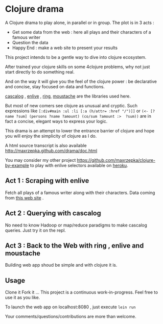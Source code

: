 # Clojure drama

A Clojure drama to play alone, in parallel or in group.
The plot is in 3 acts :

   * Get some data from the web : here all plays and their characters of a famous writer
   * Question the data
   * Happy End : make a web site to present your results

This project intends to be a gentle way to dive into clojure ecosystem.

After trained your clojure skills on some 4clojure problems, why not just start directly to do something real.

And on the way it will give you the feel of the clojure power : be declarative and concise, stay focused on data and functions.

[cascalog](https://github.com/nathanmarz/cascalog) , [enlive](https://github.com/cgrand/enlive) , [ring](https://github.com/mmcgrana/ring), [moustache](https://github.com/cgrand/moustache) are the libraries used here.

But most of new comers see clojure as unusual and cryptic. Such expressions like
`[:div#main :ul :li [:a (h/attr= :href "/")]]` or
`(<- [?name ?sum] (persons ?name ?amount) (co/sum ?amount :>  ?sum))`
 are in fact a concise, elegant ways to express your logic.

This drama is an attempt to lower the entrance barrier of clojure
and hope you will enjoy the simplicity of clojure as I do.

A html source transcript is also available http://maxrzepka.github.com/drama/doc.html

You may consider my other project https://github.com/maxrzepka/clojure-by-example to play with enlive selectors available on [heroku](http://cold-dusk-9608.herokuapp.com/).

## Act 1 : Scraping with enlive

Fetch all plays of a famous writer along with their characters.
Data coming from [this web site](toutmoliere.net) .

## Act 2 : Querying with cascalog

No need to know Hadoop or map/reduce paradigms to make cascalog queries.
Just try it on the repl.

## Act 3 : Back to the Web with ring , enlive and moustache

Building web app shoud be simple and with clojure it is.

## Usage

Clone it Fork it ... This project is a continuous work-in-progress.
Feel free to use it as you like.

To launch the web app on localhost:8080 , just execute `lein run`

Your comments/questions/contributions are more than welcome.

